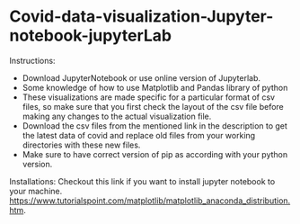 # Covid-data-visualization-Jupyter-notebook-jupyterLab

Instructions:
-  Download JupyterNotebook or use online version of Jupyterlab.
-  Some knowledge of how to use Matplotlib and Pandas library of python
-  These visualizations are made specific for a particular format of csv files, so make sure that you first check the layout
   of the csv file before making any changes to the actual visualization file.
-  Download the csv files from the mentioned link in the description to get the latest data of covid and replace old files from your
   working directories with these new files.
-  Make sure to have correct version of pip as according with your python version.

Installations:
Checkout this link if you want to install jupyter notebook to your machine.
https://www.tutorialspoint.com/matplotlib/matplotlib_anaconda_distribution.htm.


 
   


